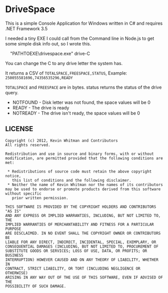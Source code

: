 # DriveSpace #
This is a simple Console Application for Windows written in C# and requires .NET Framework 3.5

I needed a tiny EXE I could call from the Command line in Node.js to get some simple disk info out, so I wrote this.

    "PATHTOEXE\drivespace.exe" drive-C

You can change the C to any drive letter the system has.

It returns a CSV of `TOTALSPACE,FREESPACE,STATUS`, Example: `250055581696,74356535296,READY`

`TOTALSPACE` and `FREESPACE` are in bytes. status returns the status of the drive query.

- NOTFOUND - Disk letter was not found, the space values will be 0
- READY - The drive is ready
- NOTREADY - The drive isn't ready, the space values will be 0 

## LICENSE ##

	Copyright (c) 2012, Kevin Whitman and Contributors
	All rights reserved. 
	
	Redistribution and use in source and binary forms, with or without 
	modification, are permitted provided that the following conditions are met: 
	
	 * Redistributions of source code must retain the above copyright notice, 
	   this list of conditions and the following disclaimer.
	 * Neither the name of Kevin Whitman nor the names of its contributors may be used to endorse or promote products derived from this software without specific 
	   prior written permission.
	
	THIS SOFTWARE IS PROVIDED BY THE COPYRIGHT HOLDERS AND CONTRIBUTORS "AS IS" 
	AND ANY EXPRESS OR IMPLIED WARRANTIES, INCLUDING, BUT NOT LIMITED TO, THE 
	IMPLIED WARRANTIES OF MERCHANTABILITY AND FITNESS FOR A PARTICULAR PURPOSE 
	ARE DISCLAIMED. IN NO EVENT SHALL THE COPYRIGHT OWNER OR CONTRIBUTORS BE 
	LIABLE FOR ANY DIRECT, INDIRECT, INCIDENTAL, SPECIAL, EXEMPLARY, OR 
	CONSEQUENTIAL DAMAGES (INCLUDING, BUT NOT LIMITED TO, PROCUREMENT OF 
	SUBSTITUTE GOODS OR SERVICES; LOSS OF USE, DATA, OR PROFITS; OR BUSINESS 
	INTERRUPTION) HOWEVER CAUSED AND ON ANY THEORY OF LIABILITY, WHETHER IN 
	CONTRACT, STRICT LIABILITY, OR TORT (INCLUDING NEGLIGENCE OR OTHERWISE) 
	ARISING IN ANY WAY OUT OF THE USE OF THIS SOFTWARE, EVEN IF ADVISED OF THE 
	POSSIBILITY OF SUCH DAMAGE. 
